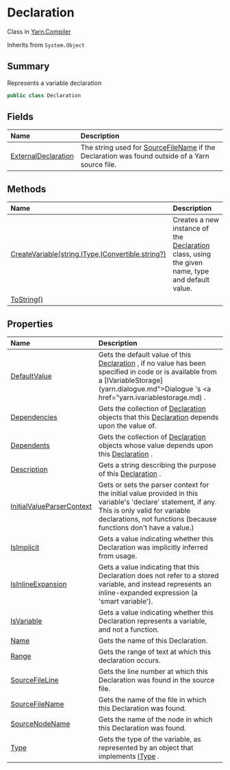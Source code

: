 # Declaration

Class in [Yarn.Compiler](/docs/api/csharp/yarn.compiler.md)

Inherits from `System.Object`

## Summary


Represents a variable declaration


```csharp
public class Declaration
```

## Fields

|Name|Description|
|:---|:---|
|[ExternalDeclaration](/docs/api/csharp/yarn.compiler.declaration.externaldeclaration.md)|The string used for  [SourceFileName](yarn.compiler.declaration.sourcefilename.md)  if the Declaration was found outside of a Yarn source file.|

## Methods

|Name|Description|
|:---|:---|
|[CreateVariable(string,IType,IConvertible,string?)](/docs/api/csharp/yarn.compiler.declaration.createvariable.md)|Creates a new instance of the  [Declaration](yarn.compiler.declaration.md)  class, using the given name, type and default value.|
|[ToString()](/docs/api/csharp/yarn.compiler.declaration.tostring.md)||

## Properties

|Name|Description|
|:---|:---|
|[DefaultValue](/docs/api/csharp/yarn.compiler.declaration.defaultvalue.md)|Gets the default value of this  [Declaration](yarn.compiler.declaration.md) , if no value has been specified in code or is available from a  [IVariableStorage](yarn.dialogue.md">Dialogue</a> 's  <a href="yarn.ivariablestorage.md) .|
|[Dependencies](/docs/api/csharp/yarn.compiler.declaration.dependencies.md)|Gets the collection of  [Declaration](yarn.compiler.declaration.md)  objects that this [Declaration](yarn.compiler.declaration.md)  depends upon the value of.|
|[Dependents](/docs/api/csharp/yarn.compiler.declaration.dependents.md)|Gets the collection of  [Declaration](yarn.compiler.declaration.md)  objects whose value depends upon this  [Declaration](yarn.compiler.declaration.md) .|
|[Description](/docs/api/csharp/yarn.compiler.declaration.description.md)|Gets a string describing the purpose of this  [Declaration](yarn.compiler.declaration.md) .|
|[InitialValueParserContext](/docs/api/csharp/yarn.compiler.declaration.initialvalueparsercontext.md)|Gets or sets the parser context for the initial value provided in this variable's 'declare' statement, if any. This is only valid for variable declarations, not functions (because functions don't have a value.)|
|[IsImplicit](/docs/api/csharp/yarn.compiler.declaration.isimplicit.md)|Gets a value indicating whether this Declaration was implicitly inferred from usage.|
|[IsInlineExpansion](/docs/api/csharp/yarn.compiler.declaration.isinlineexpansion.md)|Gets a value indicating that this Declaration does not refer to a stored variable, and instead represents an inline-expanded expression (a 'smart variable').|
|[IsVariable](/docs/api/csharp/yarn.compiler.declaration.isvariable.md)|Gets a value indicating whether this Declaration represents a variable, and not a function.|
|[Name](/docs/api/csharp/yarn.compiler.declaration.name.md)|Gets the name of this Declaration.|
|[Range](/docs/api/csharp/yarn.compiler.declaration.range.md)|Gets the range of text at which this declaration occurs.|
|[SourceFileLine](/docs/api/csharp/yarn.compiler.declaration.sourcefileline.md)|Gets the line number at which this Declaration was found in the source file.|
|[SourceFileName](/docs/api/csharp/yarn.compiler.declaration.sourcefilename.md)|Gets the name of the file in which this Declaration was found.|
|[SourceNodeName](/docs/api/csharp/yarn.compiler.declaration.sourcenodename.md)|Gets the name of the node in which this Declaration was found.|
|[Type](/docs/api/csharp/yarn.compiler.declaration.type.md)|Gets the type of the variable, as represented by an object that implements  [IType](yarn.itype.md) .|

